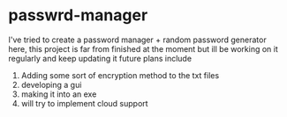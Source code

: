 # passwrd-manager
I've tried to create a password manager + random password generator here, this project is far from finished at the moment but ill be working on it regularly and keep updating it
 future plans include
 1) Adding some sort of encryption method to the txt files
 2) developing a gui
 3) making it into an exe 
 4) will try to implement cloud support
